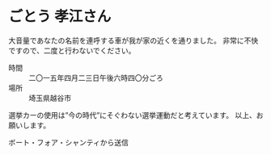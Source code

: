 # ごとう 孝江さん

大音量であなたの名前を連呼する車が我が家の近くを通りました。
非常に不快ですので、二度と行わないでください。

<dl>
  <dt>時間</dt>
  <dd>二〇一五年四月二三日午後六時四〇分ごろ</dd>
  <dt>場所</dt>
  <dd>埼玉県越谷市</dd>
</dl>

選挙カーの使用は”今の時代”にそぐわない選挙運動だと考えています。
以上、お願いします。

ボート・フォア・シャンティから送信
